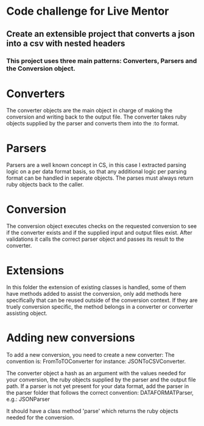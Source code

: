 # Code challenge for Live Mentor

## Create an extensible project that converts a json into a csv with nested headers

### This project uses three main patterns: Converters, Parsers and the Conversion object.

# Converters

The converter objects are the main object in charge of making the conversion and writing back to the output file. The converter takes ruby objects supplied by the parser and converts them into the :to format.

# Parsers

Parsers are a well known concept in CS, in this case I extracted parsing logic on a per data format basis, so that any additional logic per parsing format can be handled in seperate objects. The parses must always return ruby objects back to the caller.

# Conversion

The conversion object executes checks on the requested conversion to see if the converter exists and if the supplied input and output files exist. After validations it calls the correct parser object and passes its result to the converter.

# Extensions

In this folder the extension of existing classes is handled, some of them have methods added to assist the conversion, only add methods here specifically that can be reused outside of the conversion context. If they are truely conversion specific, the method belongs in a converter or converter assisting object.


# Adding new conversions

To add a new conversion, you need to create a new converter: The convention is: FromToTOConverter
for instance: JSONToCSVConverter.

The converter object a hash as an argument with the values needed for your conversion, the ruby objects supplied by the parser and the output file path.
If a parser is not yet present for your data format, add the parser in the parser folder that follows the correct convention: DATAFORMATParser, e.g.: JSONParser

 It should have a class method 'parse' which returns the ruby objects needed for the conversion.

